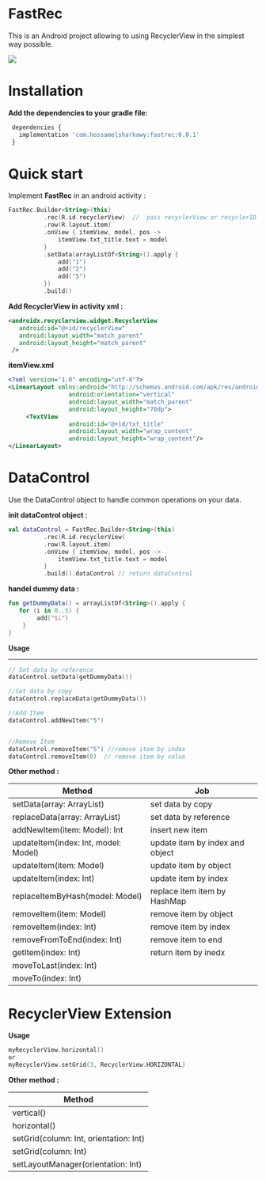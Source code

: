 
# FastRec
This is an Android project allowing to ‏using RecyclerView in the simplest way possible.

<a href="https://bintray.com/hossamelshrkawy/FastRec/FastRec/0.0.1/link"><img src="https://api.bintray.com/packages/hossamelshrkawy/FastRec/FastRec/images/download.svg?version=0.0.1"/></a>

# Installation
**Add the dependencies to your gradle file:**

```javascript
 dependencies { 
   implementation 'com.hossamelsharkawy:fastrec:0.0.1'
 }
```

# Quick start

Implement **FastRec** in an android activity  :

  ```kotlin
  FastRec.Builder<String>(this)
            .rec(R.id.recyclerView)  //  pass recyclerView or recyclerID
            .row(R.layout.item)
            .onView { itemView, model, pos ->
                itemView.txt_title.text = model
            }
            .setData(arrayListOf<String>().apply {
                add("1")
                add("2")
                add("5")
            })
            .build()
  ```


**Add RecyclerView in activity xml  :** 
 ```xml
 <androidx.recyclerview.widget.RecyclerView  
	android:id="@+id/recyclerView" 
	android:layout_width="match_parent"  
	android:layout_height="match_parent"  
  />
  ```


**itemView.xml**
 ```xml
<?xml version="1.0" encoding="utf-8"?>  
<LinearLayout xmlns:android="http://schemas.android.com/apk/res/android"  
				  android:orientation="vertical"  
				  android:layout_width="match_parent"  
				  android:layout_height="70dp"> 
	  <TextView
				  android:id="@+id/txt_title"  
			      android:layout_width="wrap_content"  
		  	      android:layout_height="wrap_content"/>  
</LinearLayout>
  ```


# DataControl 
Use the DataControl object to handle common operations on your data.

**init dataControl object :** 
  ```kotlin
 val dataControl = FastRec.Builder<String>(this)
            .rec(R.id.recyclerView) 
            .row(R.layout.item)
            .onView { itemView, model, pos ->
                itemView.txt_title.text = model
            }
            .build().dataControl // return dataControl
  ```
  
 **handel dummy data  :** 
 ```kotlin 
 fun getDummyData() = arrayListOf<String>().apply {  
	for (i in 0..5) {  
	     add("$i")  
	 }  
}
 ```

**Usage**
****  
 ```kotlin 
// Set data by reference
dataControl.setData(getDummyData())

//Set data by copy
dataControl.replaceData(getDummyData())

//Add Item 
dataControl.addNewItem("5")


//Remove Item
dataControl.removeItem("5") //remove item by index
dataControl.removeItem(0)  // remove item by value
 ```
 




**Other method :**  

|      Method          |     Job                                     
|----------------      |----------------  
|setData(array: ArrayList<Model>)       |set data by copy          
|replaceData(array: ArrayList<Model>) |set data by reference 
|addNewItem(item: Model): Int |insert new item 
|updateItem(index: Int, model: Model) |update item by index and object 
|updateItem(item: Model) |update item by object 
|updateItem(index: Int) |update item by index 
|replaceItemByHash(model: Model) |replace item item by HashMap 
|removeItem(item: Model) |remove item by object 
|removeItem(index: Int) |remove item by index 
|removeFromToEnd(index: Int) |remove item to end 
|getItem(index: Int) |return item by inedx 
|moveToLast(index: Int) | 
|moveTo(index: Int) | 



# RecyclerView Extension 
**Usage**
```kotlin 
myRecyclerView.horizontal() 
or 
myRecyclerView.setGrid(3, RecyclerView.HORIZONTAL)
 ```


**Other method :**  

|      Method                                      
|---------------
vertical()        |      
horizontal()        |   
setGrid(column: Int, orientation: Int) |
setGrid(column: Int)  | 
setLayoutManager(orientation: Int)     |   


